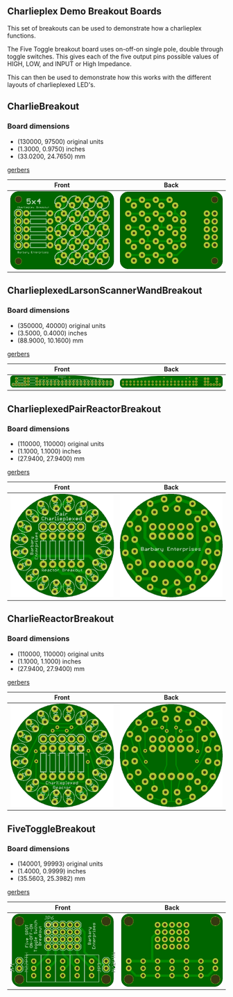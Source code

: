 ## Charlieplex Demo Breakout Boards

This set of breakouts can be used to demonstrate how a charlieplex functions. 

The Five Toggle breakout board uses on-off-on single pole, double through toggle switches. This gives each of the five output pins possible values of HIGH, LOW, and INPUT or High Impedance. 

This can then be used to demonstrate how this works with the different layouts of charlieplexed LED's.


## CharlieBreakout 


### Board dimensions

* (130000, 97500) original units
* (1.3000, 0.9750) inches
* (33.0200, 24.7650) mm

[gerbers](CharlieBreakout_gerber.zip?raw=true)


| Front | Back |
| --- | --- |
| ![Front](CharlieBreakout.png) | ![Back](CharlieBreakout_back.png) |


## CharlieplexedLarsonScannerWandBreakout 


### Board dimensions

* (350000, 40000) original units
* (3.5000, 0.4000) inches
* (88.9000, 10.1600) mm

[gerbers](CharlieplexedLarsonScannerWandBreakout_gerber.zip?raw=true)


| Front | Back |
| --- | --- |
| ![Front](CharlieplexedLarsonScannerWandBreakout.png) | ![Back](CharlieplexedLarsonScannerWandBreakout_back.png) |


## CharlieplexedPairReactorBreakout 


### Board dimensions

* (110000, 110000) original units
* (1.1000, 1.1000) inches
* (27.9400, 27.9400) mm

[gerbers](CharlieplexedPairReactorBreakout_gerber.zip?raw=true)


| Front | Back |
| --- | --- |
| ![Front](CharlieplexedPairReactorBreakout.png) | ![Back](CharlieplexedPairReactorBreakout_back.png) |


## CharlieReactorBreakout 


### Board dimensions

* (110000, 110000) original units
* (1.1000, 1.1000) inches
* (27.9400, 27.9400) mm

[gerbers](CharlieReactorBreakout_gerber.zip?raw=true)


| Front | Back |
| --- | --- |
| ![Front](CharlieReactorBreakout.png) | ![Back](CharlieReactorBreakout_back.png) |


## FiveToggleBreakout 


### Board dimensions

* (140001, 99993) original units
* (1.4000, 0.9999) inches
* (35.5603, 25.3982) mm

[gerbers](FiveToggleBreakout_gerber.zip?raw=true)


| Front | Back |
| --- | --- |
| ![Front](FiveToggleBreakout.png) | ![Back](FiveToggleBreakout_back.png) |



